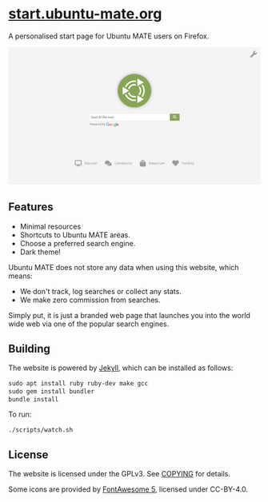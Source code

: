 # [start.ubuntu-mate.org](https://start.ubuntu-mate.org)

A personalised start page for Ubuntu MATE users on Firefox.

![Screenshot - April 2020](.github/preview.png)


## Features

* Minimal resources
* Shortcuts to Ubuntu MATE areas.
* Choose a preferred search engine.
* Dark theme!

Ubuntu MATE does not store any data when using this website, which means:

* We don't track, log searches or collect any stats.
* We make zero commission from searches.

Simply put, it is just a branded web page that launches you into the
world wide web via one of the popular search engines.


## Building

The website is powered by [Jekyll](https://jekyllrb.com), which can be installed
as follows:

    sudo apt install ruby ruby-dev make gcc
    sudo gem install bundler
    bundle install

To run:

    ./scripts/watch.sh


## License

The website is licensed under the GPLv3. See [COPYING](COPYING) for details.

Some icons are provided by [FontAwesome 5](https://github.com/FortAwesome/Font-Awesome),
licensed under CC-BY-4.0.
